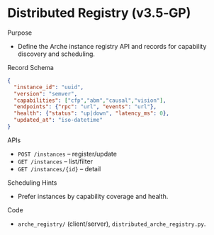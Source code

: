 # Distributed Registry (v3.5‑GP)

Purpose
- Define the Arche instance registry API and records for capability discovery and scheduling.

Record Schema
```json
{
  "instance_id": "uuid",
  "version": "semver",
  "capabilities": ["cfp","abm","causal","vision"],
  "endpoints": {"rpc": "url", "events": "url"},
  "health": {"status": "up|down", "latency_ms": 0},
  "updated_at": "iso-datetime"
}
```

APIs
- `POST /instances` – register/update
- `GET /instances` – list/filter
- `GET /instances/{id}` – detail

Scheduling Hints
- Prefer instances by capability coverage and health.

Code
- `arche_registry/` (client/server), `distributed_arche_registry.py`.
